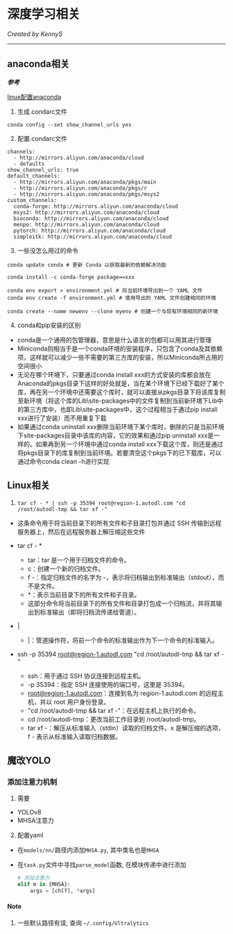 # 深度学习相关

*Created by KennyS*

---


## anaconda相关

***参考***

[linux配置anaconda](https://blog.csdn.net/FLK_9090/article/details/140035993)


1. 生成.condarc文件

```
conda config --set show_channel_urls yes
```

2. 配置.condarc文件

```
channels:
  - http://mirrors.aliyun.com/anaconda/cloud
  - defaults
show_channel_urls: true
default_channels:
  - http://mirrors.aliyun.com/anaconda/pkgs/main
  - http://mirrors.aliyun.com/anaconda/pkgs/r
  - http://mirrors.aliyun.com/anaconda/pkgs/msys2
custom_channels:
  conda-forge: http://mirrors.aliyun.com/anaconda/cloud
  msys2: http://mirrors.aliyun.com/anaconda/cloud
  bioconda: http://mirrors.aliyun.com/anaconda/cloud
  menpo: http://mirrors.aliyun.com/anaconda/cloud
  pytorch: http://mirrors.aliyun.com/anaconda/cloud
  simpleitk: http://mirrors.aliyun.com/anaconda/cloud
```

3. 一些没怎么用过的命令

```
conda update conda # 更新 Conda 以获取最新的依赖解决功能

conda install -c conda-forge package==xxx

conda env export > environment.yml # 将当前环境导出到一个 YAML 文件
conda env create -f environment.yml # 使用导出的 YAML 文件创建相同的环境

conda create --name newenv --clone myenv # 创建一个与现有环境相同的新环境
```

4. conda和pip安装的区别

- conda是一个通用的包管理器，意思是什么语言的包都可以用其进行管理
- Miniconda则相当于是一个conda环境的安装程序，只包含了conda及其依赖项，这样就可以减少一些不需要的第三方库的安装，所以Miniconda所占用的空间很小
- 无论在哪个环境下，只要通过conda install xxx的方式安装的库都会放在Anaconda的pkgs目录下这样的好处就是，当在某个环境下已经下载好了某个库，再在另一个环境中还需要这个库时，就可以直接从pkgs目录下将该库复制至新环境（将这个库的Lib\site-packages中的文件复制到当前新环境下Lib中的第三方库中，也即Lib\site-packages中，这个过程相当于通过pip install xxx进行了安装）而不用重复下载
- 如果通过conda uninstall xxx删除当前环境下某个库时，删除的只是当前环境下site-packages目录中该库的内容，它的效果和通过pip uninstall xxx是一样的。如果再到另一个环境中通过conda install xxx下载这个库，则还是通过将pkgs目录下的库复制到当前环境。若要清空这个pkgs下的已下载库，可以通过命令conda clean -h进行实现



## Linux相关

1. `tar cf - * | ssh -p 35394 root@region-1.autodl.com "cd /root/autodl-tmp && tar xf -"`

- 这条命令用于将当前目录下的所有文件和子目录打包并通过 SSH 传输到远程服务器上，然后在远程服务器上解压缩这些文件

- tar cf - *
  - tar：tar 是一个用于归档文件的命令。
  - c：创建一个新的归档文件。
  - f -：指定归档文件的名字为 -，表示将归档输出到标准输出（stdout），而不是文件。
  - *：表示当前目录下的所有文件和子目录。
  - 这部分命令将当前目录下的所有文件和目录打包成一个归档流，并将其输出到标准输出（即将归档流传递给管道）。

- |
  - |：管道操作符，将前一个命令的标准输出作为下一个命令的标准输入。

- ssh -p 35394 root@region-1.autodl.com "cd /root/autodl-tmp && tar xf -"
  - ssh：用于通过 SSH 协议连接到远程主机。
  - -p 35394：指定 SSH 连接使用的端口号，这里是 35394。
  - root@region-1.autodl.com：连接到名为 region-1.autodl.com 的远程主机，并以 root 用户身份登录。
  - "cd /root/autodl-tmp && tar xf -"：在远程主机上执行的命令。
  - cd /root/autodl-tmp：更改当前工作目录到 /root/autodl-tmp。
  - tar xf -：解压从标准输入（stdin）读取的归档文件。x 是解压缩的选项，f - 表示从标准输入读取归档数据。




## 魔改YOLO

### 添加注意力机制

1. 需要

- YOLOv8
- MHSA注意力

2. 配置yaml

- 在`models/nn/`路径内添加`MHSA.py`, 其中类名也是`MHSA`
- 在`task.py`文件中寻找`parse_model`函数, 在模块传递中进行添加

    ```python
    # 添加注意力
    elif m in {MHSA}:
        args = [ch[f], *args]
    ```

#### Note

1. 一些默认路径有误, 查询 `~/.config/Ultralytics`